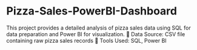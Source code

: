# Pizza-Sales-PowerBI-Dashboard
This project provides a detailed analysis of pizza sales data using SQL for data preparation and Power BI for visualization.  🔹 Data Source: CSV file containing raw pizza sales records 🔹 Tools Used: SQL, Power BI
